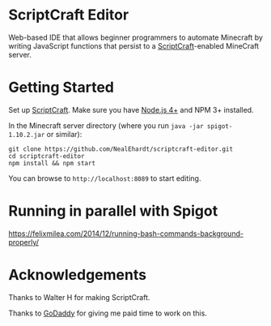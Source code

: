# ScriptCraft Editor

Web-based IDE that allows beginner programmers to automate Minecraft by
writing JavaScript functions that persist to a
[ScriptCraft](https://github.com/walterhiggins/ScriptCraft/)-enabled
MineCraft server.


# Getting Started

Set up [ScriptCraft](https://github.com/walterhiggins/ScriptCraft/).
Make sure you have [Node.js 4+](https://nodejs.org) and NPM 3+ installed.

In the Minecraft server directory
(where you run `java -jar spigot-1.10.2.jar` or similar):

```shell
git clone https://github.com/NealEhardt/scriptcraft-editor.git
cd scriptcraft-editor
npm install && npm start
```

You can browse to `http://localhost:8089` to start editing.


# Running in parallel with Spigot

https://felixmilea.com/2014/12/running-bash-commands-background-properly/


# Acknowledgements

Thanks to Walter H for making ScriptCraft.

Thanks to [GoDaddy](https://godaddy.com) for giving me paid time to work
on this.